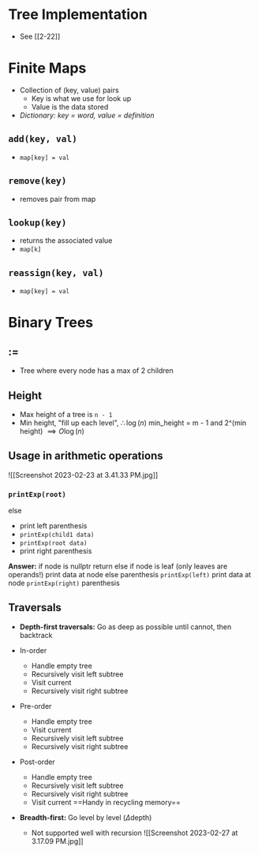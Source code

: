# Tree Implementation
- See [[2-22]]

# Finite Maps
- Collection of (key, value) pairs
	- Key is what we use for look up
	- Value is the data stored
- _Dictionary: key = word, value = definition_

## `add(key, val)`
- `map[key] = val`

## `remove(key)`
- removes pair from map

## `lookup(key)`
- returns the associated value
- `map[k]`

## `reassign(key, val)`
- `map[key] = val`

# Binary Trees

## :=
- Tree where every node has a max of 2 children
## Height
- Max height of a tree is `n - 1`
- Min height, "fill up each level", $\therefore \log(n)$ min_height = m - 1 and 2^(min height) $\implies O\log(n)$

## Usage in arithmetic operations

 ![[Screenshot 2023-02-23 at 3.41.33 PM.jpg]]
### `printExp(root)`

else
- print left parenthesis
- `printExp(child1 data)`
- `printExp(root data)`
- print right parenthesis

**Answer:**
if node is nullptr
	return
else if node is leaf (only leaves are operands!)
	print data at node
else
	parenthesis
	`printExp(left)`
	print data at node
	`printExp(right)`
	parenthesis

## Traversals
- **Depth-first traversals:** Go as deep as possible until cannot, then backtrack

- In-order
	- Handle empty tree 
	- Recursively visit left subtree
	- Visit current
	- Recursively visit right subtree
- Pre-order
	- Handle empty tree 
	- Visit current
	- Recursively visit left subtree
	- Recursively visit right subtree
- Post-order
	- Handle empty tree 
	- Recursively visit left subtree
	- Recursively visit right subtree
	- Visit current
	 ==Handy in recycling memory==

- **Breadth-first:** Go level by level ($\Delta$depth)
	- Not supported well with recursion
![[Screenshot 2023-02-27 at 3.17.09 PM.jpg]]
